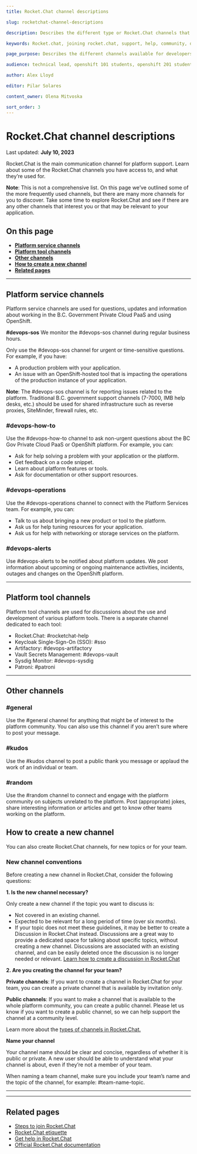 ```yaml
---
title: Rocket.Chat channel descriptions

slug: rocketchat-channel-descriptions

description: Describes the different type or Rocket.Chat channels that exist in the B.C. Government  that can help developers communicate with their questions or posts.

keywords: Rocket.chat, joining rocket.chat, support, help, community, developers 

page_purpose: Describes the different channels available for developers in the Platform Service channels and how to create new channels as well

audience: technical lead, openshift 101 students, openshift 201 students,  developers

author: Alex Lloyd

editor: Pilar Solares

content_owner: Olena Mitvoska

sort_order: 3
---
```


# Rocket.Chat channel descriptions
Last updated: **July 10, 2023**

Rocket.Chat is the main communication channel for platform support. Learn about some of the Rocket.Chat channels you have access to, and what they’re used for. 

**Note**: This is not a comprehensive list. On this page we’ve outlined some of the more frequently used channels, but there are many more channels for you to discover. Take some time to explore Rocket.Chat and see if there are any other channels that interest you or that may be relevant to your application.


## On this page
* [**Platform service channels**](#platform-service-channels)
* [**Platform tool channels**](#platform-tool-channels)
* [**Other channels**](#other-channels)
* [**How to create a new channel**](#how-to-create-a-new-channel)
* [**Related pages**](#related-pages)
<!-- ### End of "On this page" -->

---
## Platform service channels

Platform service channels are used for questions, updates and information about working in the B.C. Government Private Cloud PaaS and using OpenShift. 

**#devops-sos**
We monitor the #devops-sos channel during regular business hours.

Only use the #devops-sos channel for urgent or time-sensitive questions. For example, if you have:

- A production problem with your application. 
- An issue with an OpenShift-hosted tool that is impacting the operations of the production instance of your application.

**Note**: The #devops-sos channel is for reporting issues related to the platform. Traditional B.C. government support channels (7-7000, IMB help desks, etc.) should be used for shared infrastructure such as reverse proxies, SiteMinder, firewall rules, etc.

### **#devops-how-to**
Use the #devops-how-to channel to ask non-urgent questions about the BC Gov Private Cloud PaaS or OpenShift platform. For example, you can:

- Ask for help solving a problem with your application or the platform.
- Get feedback on a code snippet.
- Learn about platform features or tools.
- Ask for documentation or other support resources.

### **#devops-operations**
Use the #devops-operations channel to connect with the Platform Services team. For example, you can:

- Talk to us about bringing a new product or tool to the platform.
- Ask us for help tuning resources for your application.
- Ask us for help with networking or storage services on the platform. 

### **#devops-alerts**
Use #devops-alerts to be notified about platform updates. We post information about upcoming or ongoing maintenance activities, incidents, outages and changes on the OpenShift platform. 

---
## Platform tool channels

Platform tool channels are used for discussions about the use and development of various platform tools. There is a separate channel dedicated to each tool:

- Rocket.Chat: #rocketchat-help
- Keycloak Single-Sign-On (SSO): #sso
- Artifactory: #devops-artifactory
- Vault Secrets Management: #devops-vault
- Sysdig Monitor: #devops-sysdig
- Patroni: #patroni

---
## Other channels

### **#general**
Use the #general channel for anything that might be of interest to the platform community. You can also use this channel if you aren’t sure where to post your message.

### **#kudos**
Use the #kudos channel to post a public thank you message or applaud the work of an individual or team.

### **#random**
Use the #random channel to connect and engage with the platform community on subjects unrelated to the platform. Post (appropriate) jokes, share interesting information or articles and get to know other teams working on the platform. 

## How to create a new channel
You can also create Rocket.Chat channels, for new topics or for your team. 

### New channel conventions
Before creating a new channel in Rocket.Chat, consider the following questions:

**1. Is the new channel necessary?**

Only create a new channel if the topic you want to discuss is:

- Not covered in an existing channel.
- Expected to be relevant for a long period of time (over six months). 
- If your topic does not meet these guidelines, it may be better to create a Discussion in Rocket.Chat instead. Discussions are a great way to provide a dedicated space for talking about specific topics, without creating a new channel. Discussions are associated with an existing channel, and can be easily deleted once the discussion is no longer needed or relevant. [Learn how to create a discussion in Rocket.Chat](https://docs.rocket.chat/use-rocket.chat/user-guides/rooms/discussions/create-a-new-discussion)

**2. Are you creating the channel for your team?**

**Private channels**: If you want to create a channel in Rocket.Chat for your team, you can create a private channel that is available by invitation only. 

**Public channels**: If you want to make a channel that is available to the whole platform community, you can create a public channel. Please let us know if you want to create a public channel, so we can help support the channel at a community level. 

Learn more about the [types of channels in Rocket.Chat.](https://docs.rocket.chat/use-rocket.chat/user-guides/rooms/channels)

**Name your channel**

Your channel name should be clear and concise, regardless of whether it is public or private. A new user should be able to understand what your channel is about, even if they’re not a member of your team. 

When naming a team channel, make sure you include your team’s name and the topic of the channel, for example: #team-name-topic.

---
---
## Related pages

- [Steps to join Rocket.Chat](steps-to-join-rocketchat.md)
- [Rocket.Chat etiquette](rocketchat-etiquette.md)
- [Get help in Rocket.Chat](get-help-in-rocketchat.md)
- [Official Rocket.Chat documentation](https://docs.rocket.chat/)
